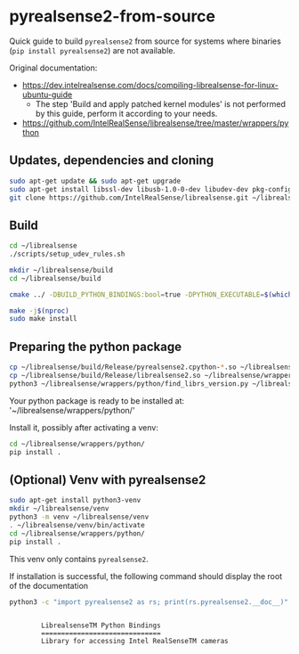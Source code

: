 # pyrealsense2-from-source

Quick guide to build `pyrealsense2` from source for systems where binaries (`pip install pyrealsense2`) are not available.

Original documentation:
- https://dev.intelrealsense.com/docs/compiling-librealsense-for-linux-ubuntu-guide
  - The step 'Build and apply patched kernel modules' is not performed by this guide, perform it according to your needs.
- https://github.com/IntelRealSense/librealsense/tree/master/wrappers/python

## Updates, dependencies and cloning

```bash
sudo apt-get update && sudo apt-get upgrade
sudo apt-get install libssl-dev libusb-1.0-0-dev libudev-dev pkg-config libgtk-3-dev git wget cmake build-essential python3 python3-dev  libglfw3-dev libgl1-mesa-dev libglu1-mesa-dev python3-pybind11 at
git clone https://github.com/IntelRealSense/librealsense.git ~/librealsense
```

## Build

```bash
cd ~/librealsense 
./scripts/setup_udev_rules.sh

mkdir ~/librealsense/build 
cd ~/librealsense/build

cmake ../ -DBUILD_PYTHON_BINDINGS:bool=true -DPYTHON_EXECUTABLE=$(which python3)

make -j$(nproc)
sudo make install
```

## Preparing the python package

```bash
cp ~/librealsense/build/Release/pyrealsense2.cpython-*.so ~/librealsense/wrappers/python/pyrealsense2/
cp ~/librealsense/build/Release/librealsense2.so ~/librealsense/wrappers/python/pyrealsense2/
python3 ~/librealsense/wrappers/python/find_librs_version.py ~/librealsense/ ~/librealsense/wrappers/python/pyrealsense2/
```

Your python package is ready to be installed at: '~/librealsense/wrappers/python/'

Install it, possibly after activating a venv:
```bash
cd ~/librealsense/wrappers/python/
pip install .
```

## (Optional) Venv with pyrealsense2

```bash
sudo apt-get install python3-venv
mkdir ~/librealsense/venv
python3 -m venv ~/librealsense/venv
. ~/librealsense/venv/bin/activate
cd ~/librealsense/wrappers/python/
pip install .
```

This venv only contains `pyrealsense2`.

If installation is successful, the following command should display the root of the documentation

```bash
python3 -c "import pyrealsense2 as rs; print(rs.pyrealsense2.__doc__)"
```
```

        LibrealsenseTM Python Bindings
        ==============================
        Library for accessing Intel RealSenseTM cameras
```
